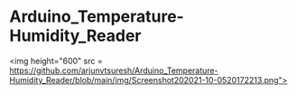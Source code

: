 # Arduino_Temperature-Humidity_Reader

<img height="600" src = https://github.com/arjunvtsuresh/Arduino_Temperature-Humidity_Reader/blob/main/img/Screenshot202021-10-0520172213.png">
